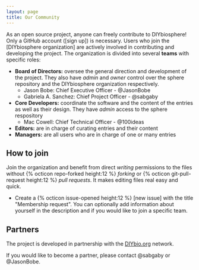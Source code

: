 ```yaml
---
layout: page
title: Our Community
---
```


As an open source project, anyone can freely contribute to DIYbiosphere! Only a GitHub account ([sign up]) is necessary. Users who join the [DIYbiosphere organization] are actively involved in contributing and developing the project. The organization is divided into several **teams** with specific roles:

- **Board of Directors:** oversee the general direction and development of the project. They also have _admin_ and _owner_ control over the sphere repository and the DIYbiosphere organization respectively.
  - Jason Bobe: Chief Executive Officer - @JasonBobe
  - Gabriela A. Sanchez: Chief Project Officer - @sabgaby
- **Core Developers:** coordinate the software and the content of the entries as well as their design. They have _admin_ access to the sphere respository
  - Mac Cowell: Chief Technical Officer - @100ideas
- **Editors:** are in charge of curating entries and their content
- **Managers:** are all users who are in charge of one or many entries

## How to join
Join the organization and benefit from direct _writing_ permissions to the files without {% octicon repo-forked height:12 %} _forking_ or {% octicon git-pull-request height:12 %} _pull requests_. It makes editing files real easy and quick.

- Create a {% octicon issue-opened height:12 %} [new issue] with the title "Membership request". You can optionally add information about yourself in the description and if you would like to join a specific team.

## Partners
The project is developed in partnership with the [DIYbio.org](https://diybio.org/) network.

If you would like to become a partner, please contact @sabgaby or @JasonBobe.
